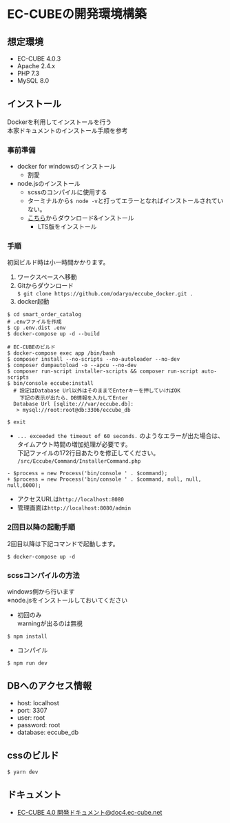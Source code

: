 # EC-CUBEの開発環境構築

## 想定環境

* EC-CUBE 4.0.3
* Apache 2.4.x
* PHP 7.3
* MySQL 8.0

## インストール

Dockerを利用してインストールを行う  
本家ドキュメントのインストール手順を参考

### 事前準備

* docker for windowsのインストール
    * 割愛
* node.jsのインストール
    * scssのコンパイルに使用する
    * ターミナルから```$ node -v```と打ってエラーとなればインストールされていない。
    * [こちら](https://nodejs.org/ja/)からダウンロード&インストール
        * LTS版をインストール

### 手順

初回ビルド時は小一時間かかります。

1. ワークスペースへ移動
1. Gitからダウンロード  
```$ git clone https://github.com/odaryo/eccube_docker.git .```
1. docker起動  

```
$ cd smart_order_catalog
# .envファイルを作成
$ cp .env.dist .env
$ docker-compose up -d --build

# EC-CUBEのビルド
$ docker-compose exec app /bin/bash
$ composer install --no-scripts --no-autoloader --no-dev
$ composer dumpautoload -o --apcu --no-dev
$ composer run-script installer-scripts && composer run-script auto-scripts 
$ bin/console eccube:install
  # 設定はDatabase Url以外はそのままでEnterキーを押していけばOK
    下記の表示が出たら、DB情報を入力してEnter
  Database Url [sqlite:///var/eccube.db]:
   > mysql://root:root@db:3306/eccube_db
   
$ exit
```

- ```... exceeded the timeout of 60 seconds.``` のようなエラーが出た場合は、タイムアウト時間の増加処理が必要です。  
下記ファイルの172行目あたりを修正してください。  
```/src/Eccube/Command/InstallerCommand.php```

```
- $process = new Process('bin/console ' . $command);
+ $process = new Process('bin/console ' . $command, null, null, null,6000);
```

- アクセスURLは```http://localhost:8080```
- 管理画面は```http://localhost:8080/admin```

### 2回目以降の起動手順

2回目以降は下記コマンドで起動します。

```
$ docker-compose up -d
```

### scssコンパイルの方法

windows側から行います  
※node.jsをインストールしておいてください

- 初回のみ  
 warningが出るのは無視

```
$ npm install
```

- コンパイル

```
$ npm run dev
```

## DBへのアクセス情報

* host: localhost
* port: 3307
* user: root
* password: root
* database: eccube_db

## cssのビルド

```
$ yarn dev
```


## ドキュメント

* [EC-CUBE 4.0 開発ドキュメント@doc4.ec-cube.net](http://doc4.ec-cube.net/)


